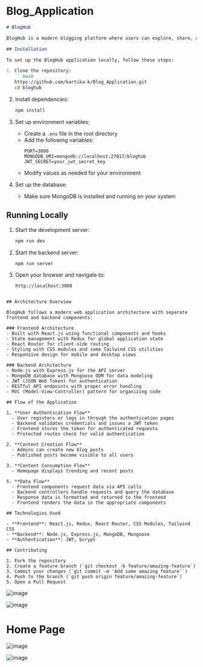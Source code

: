 ﻿# Blog_Application
```markdown
# BlogHub

BlogHub is a modern blogging platform where users can explore, share, and connect through creative content. This README provides instructions for setting up and running the application locally, along with an overview of the architecture and flow.

## Installation

To set up the BlogHub application locally, follow these steps:

1. Clone the repository:
   ```bash
   https://github.com/kartika-k/Blog_Application.git
   cd bloghub
   ```

2. Install dependencies:
   ```bash
   npm install
   ```

3. Set up environment variables:
   - Create a `.env` file in the root directory
   - Add the following variables:
     ```
     PORT=3000
     MONGODB_URI=mongodb://localhost:27017/bloghub
     JWT_SECRET=your_jwt_secret_key
     ```
   - Modify values as needed for your environment

4. Set up the database:
   - Make sure MongoDB is installed and running on your system

## Running Locally

1. Start the development server:
   ```bash
   npm run dev
   ```

2. Start the backend server:
   ```bash
   npm run server
   ```

3. Open your browser and navigate to:
   ```
   http://localhost:3000
   ```
 ```

## Architecture Overview

BlogHub follows a modern web application architecture with separate frontend and backend components:

### Frontend Architecture
- Built with React.js using functional components and hooks
- State management with Redux for global application state
- React Router for client-side routing
- Styling with CSS modules and some Tailwind CSS utilities
- Responsive design for mobile and desktop views

### Backend Architecture
- Node.js with Express.js for the API server
- MongoDB database with Mongoose ODM for data modeling
- JWT (JSON Web Token) for authentication
- RESTful API endpoints with proper error handling
- MVC (Model-View-Controller) pattern for organizing code

## Flow of the Application

1. **User Authentication Flow**
   - User registers or logs in through the authentication pages
   - Backend validates credentials and issues a JWT token
   - Frontend stores the token for authenticated requests
   - Protected routes check for valid authentication

2. **Content Creation Flow**
   - Admins can create new blog posts
   - Published posts become visible to all users

3. **Content Consumption Flow**
   - Homepage displays trending and recent posts

5. **Data Flow**
   - Frontend components request data via API calls
   - Backend controllers handle requests and query the database
   - Response data is formatted and returned to the frontend
   - Frontend renders the data in the appropriate components

## Technologies Used

- **Frontend**: React.js, Redux, React Router, CSS Modules, Tailwind CSS
- **Backend**: Node.js, Express.js, MongoDB, Mongoose
- **Authentication**: JWT, bcrypt

## Contributing

1. Fork the repository
2. Create a feature branch (`git checkout -b feature/amazing-feature`)
3. Commit your changes (`git commit -m 'Add some amazing feature'`)
4. Push to the branch (`git push origin feature/amazing-feature`)
5. Open a Pull Request

```

![image](https://github.com/user-attachments/assets/a7be98ff-a423-4d38-9cb7-dd5462abef78)

![image](https://github.com/user-attachments/assets/ca3cc2f6-3e4a-4fa7-aa1d-b571b726cb22)

# Home Page
![image](https://github.com/user-attachments/assets/3dec2e26-9800-4c63-86c8-d422d1524e44)

![image](https://github.com/user-attachments/assets/e795a35c-54ef-45b6-87e2-a4ad9b7f4436)
